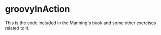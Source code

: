 # groovyInAction
This is the code included in the Manning's book and some other exercises related to it.
